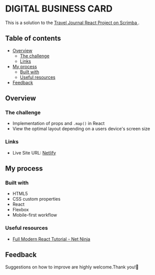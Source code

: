 # DIGITAL BUSINESS CARD

This is a solution to the [Travel Journal React Project on Scrimba ](https://scrimba.com/learn/frontend/solo-project-pro-travel-journal-co74f46f2b22693c5ea577559). 

## Table of contents

- [Overview](#overview)
  - [The challenge](#the-challenge)
  - [Links](#links)
- [My process](#my-process)
  - [Built with](#built-with)
  - [Useful resources](#useful-resources)
- [Feedback](#feedback)

## Overview

### The challenge

- Implementation of props and `.map()` in React
- View the optimal layout depending on a users device's screen size


### Links
<!-- - Solution Scrim: [Scrimba](https://scrimba.com/scrim/cRKyLMCM) -->
- Live Site URL: [Netlify](https://benevolent-dusk-df409d.netlify.app/)

## My process

### Built with

- HTML5 
- CSS custom properties
- React
- Flexbox
- Mobile-first workflow


### Useful resources

- [Full Modern React Tutorial - Net Ninja](https://www.youtube.com/watch?v=j942wKiXFu8&list=PL4cUxeGkcC9gZD-Tvwfod2gaISzfRiP9d) 


## Feedback
Suggestions on how to improve are highly welcome.Thank you!💜
